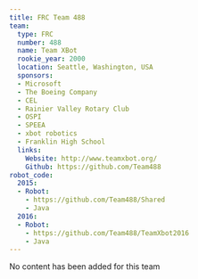 ```yaml
---
title: FRC Team 488
team:
  type: FRC
  number: 488
  name: Team XBot
  rookie_year: 2000
  location: Seattle, Washington, USA
  sponsors:
  - Microsoft
  - The Boeing Company
  - CEL
  - Rainier Valley Rotary Club
  - OSPI
  - SPEEA
  - xbot robotics
  - Franklin High School
  links:
    Website: http://www.teamxbot.org/
    Github: https://github.com/Team488
robot_code:
  2015:
  - Robot:
    - https://github.com/Team488/Shared
    - Java
  2016:
  - Robot:
    - https://github.com/Team488/TeamXbot2016
    - Java
---
```


No content has been added for this team